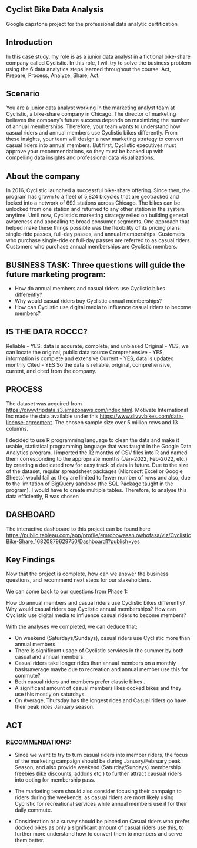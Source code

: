 ## Cyclist Bike Data Analysis
Google capstone project for the professional data analytic certification

## Introduction
In this case study, my role is as a junior data analyst in a fictional bike-share company called Cyclistic. 
In this role, I will try to solve the business problem using the 6 data analytics steps learned throughout the course: Act, Prepare, Process, Analyze, Share, Act.

## Scenario
You are a junior data analyst working in the marketing analyst team at Cyclistic, a bike-share company in Chicago. The director
of marketing believes the company’s future success depends on maximizing the number of annual memberships. Therefore,
your team wants to understand how casual riders and annual members use Cyclistic bikes differently. From these insights,
your team will design a new marketing strategy to convert casual riders into annual members. But first, Cyclistic executives
must approve your recommendations, so they must be backed up with compelling data insights and professional data
visualizations.

## About the company
In 2016, Cyclistic launched a successful bike-share offering. Since then, the program has grown to a fleet of 5,824 bicycles that
are geotracked and locked into a network of 692 stations across Chicago. The bikes can be unlocked from one station and
returned to any other station in the system anytime.
Until now, Cyclistic’s marketing strategy relied on building general awareness and appealing to broad consumer segments.
One approach that helped make these things possible was the flexibility of its pricing plans: single-ride passes, full-day passes,
and annual memberships. Customers who purchase single-ride or full-day passes are referred to as casual riders. Customers
who purchase annual memberships are Cyclistic members.

## BUSINESS TASK: Three questions will guide the future marketing program:

* How do annual members and casual riders use Cyclistic bikes differently?
* Why would casual riders buy Cyclistic annual memberships?
* How can Cyclistic use digital media to influence casual riders to become members?

## IS THE DATA ROCCC?

Reliable - YES, data is accurate, complete, and unbiased
Original - YES, we can locate the original, public data source
Comprehensive - YES, information is complete and extensive
Current - YES, data is updated monthly
Cited - YES
So the data is reliable, original, comprehensive, current, and cited from the company.


## PROCESS

The dataset was acquired from https://divvytripdata.s3.amazonaws.com/index.html. Motivate International Inc made the data available under this https://www.divvybikes.com/data-license-agreement. The chosen sample size over 5 million rows and 13 columns.

I decided to use R programming language to clean the data and make it usable, statistical programming language that was taught in the Google Data Analytics program. I imported the 12 months of CSV files into R and named them corresponding to the appropriate months (Jan-2022, Feb-2022, etc.) by creating a dedicated row for easy track of data in future. Due to the size of the dataset, regular spreadsheet packages (Microsoft Excel or Google Sheets) would fail as they are limited to fewer number of rows and also, due to the limitation of BigQuery sandbox (the SQL Package taught in the program), I would have to create multiple tables. Therefore, to analyse this data efficiently, R was chosen

## DASHBOARD
The interactive dashboard to this project can be found here
https://public.tableau.com/app/profile/emrobowasan.owhofasa/viz/CyclisticBike-Share_16820879629750/Dashboard1?publish=yes

## Key Findings
Now that the project is complete, how can we answer the business questions, and recommend next steps for our stakeholders.

We can come back to our questions from Phase 1:

How do annual members and casual riders use Cyclistic bikes differently?
Why would casual riders buy Cyclistic annual memberships?
How can Cyclistic use digital media to influence casual riders to become members?

With the analyses we completed, we can deduce that;

* On weekend (Saturdays/Sundays), casual riders use Cyclistic more than annual members.
* There is significant usage of Cyclistic services in the summer by both casual and annual members.
* Casual riders take longer rides than annual members on a monthly basis/average maybe due to recreation and annual member use this for commute?
* Both casual riders and members prefer classic bikes .
* A significant amount of casual members likes docked bikes and they use this mostly on saturdays.
* On Average, Thursday has the longest rides and Casual riders go have their peak rides January season.

## ACT
### RECOMMENDATIONS:

* Since we want to try to turn casual riders into member riders, the focus of the marketing campaign should be during January/February peak Season, and also provide weekend (Saturday/Sundays) membership freebies (like discounts, addons etc.) to further attract causual riders into opting for membership pass.

* The marketing team should also consider focusing their campaign to riders during the weekends, as casual riders are most likely using Cyclistic for recreational services while annual members use it for their daily commute.

* Consideration or a survey should be placed on Casual riders who prefer docked bikes as only a significant amount of casual riders use this, to further more understand how to convert them to members and serve them better.

